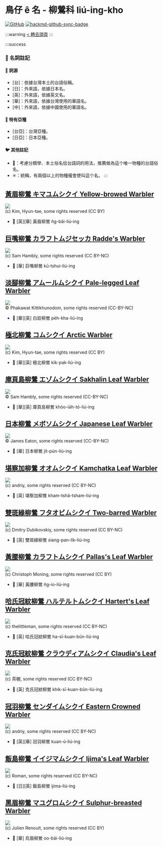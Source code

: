# 鳥仔 ê 名 - 柳鶯科 liú-ing-kho

[![GitHub](https://img.shields.io/badge/GitHub-black?logo=github)](https://github.com/siansiansu/tsiau-a-e-mia)
[![hackmd-github-sync-badge](https://hackmd.io/PJiztfL3TYuWjoK-xWZU3A/badge)](https://hackmd.io/PJiztfL3TYuWjoK-xWZU3A)

:::warning
[< 轉去頭頁](https://hackmd.io/@siansiansu/Hy4VzNvha)
:::

:::success
### 📖 名詞註記

#### 📎 詞源

- [台]：依據台灣本土的台語俗稱。
- [日]：外來語，依據日本名。
- [英]：外來語，依據英文名。
- [華]：外來語，依據台灣使用的華語名。
- [中]：外來語，依據中國使用的華語名。

#### 🎏 特有亞種

- [台亞]：台灣亞種。
- [日亞]：日本亞種。

#### 🐦 其他註記

- 🎯：考慮分類學、本土俗名佮台語詞的用法，推薦做為這个唯一物種的台語俗名。
- ✳️：統稱，有兩個以上的物種攏會使叫這个名。
:::

## [黃眉柳鶯 キマユムシクイ Yellow-browed Warbler](https://ebird.org/species/yebwar3)

![](https://inaturalist-open-data.s3.amazonaws.com/photos/2781613/medium.jpg)
<br/>
(c) Kim, Hyun-tae, some rights reserved (CC BY)
 
- 🎯 [英][華] 黃眉柳鶯 n̂g-bâi-liú-ing

## [巨嘴柳鶯 カラフトムジセッカ Radde's Warbler](https://ebird.org/species/radwar1)

![](https://inaturalist-open-data.s3.amazonaws.com/photos/249330452/medium.jpg)
<br/>
(c) Sam Hambly, some rights reserved (CC BY-NC)

- 🎯 [華] 巨嘴柳鶯 kū-tshuì-liú-ing

## [淡腳柳鶯 アムールムシクイ Pale-legged Leaf Warbler](https://ebird.org/species/pllwar1)

![](https://inaturalist-open-data.s3.amazonaws.com/photos/353559770/large.jpg)
<br/>
© Phakawat Kittikhunodom, some rights reserved (CC-BY-NC)

- 🎯 [華][英] 白跤柳鶯 pe̍h-kha-liú-ing

## [極北柳鶯 コムシクイ Arctic Warbler](https://ebird.org/species/arcwar1)

![](https://inaturalist-open-data.s3.amazonaws.com/photos/2678358/medium.jpg)
<br/>
(c) Kim, Hyun-tae, some rights reserved (CC BY)

- 🎯 [華][英] 極北柳鶯 ki̍k-pak-liú-ing

## [庫頁島柳鶯 エゾムシクイ Sakhalin Leaf Warbler](https://ebird.org/species/salwar1)

![](https://inaturalist-open-data.s3.amazonaws.com/photos/234130515/large.jpg)
<br/>
© Sam Hambly, some rights reserved (CC-BY-NC)

- 🎯 [華][英] 庫頁島柳鶯 khòo-ia̍h-tó-liú-ing

## [日本柳鶯 メボソムシクイ Japanese Leaf Warbler](https://ebird.org/species/arcwar3)

![](https://inaturalist-open-data.s3.amazonaws.com/photos/338161531/large.jpg)
<br/>
© James Eaton, some rights reserved (CC-BY-NC)

- 🎯 [華] 日本柳鶯 ji̍t-pún-liú-ing

## [堪察加柳鶯 オオムシクイ Kamchatka Leaf Warbler](https://ebird.org/species/arcwar2)

![](https://inaturalist-open-data.s3.amazonaws.com/photos/18110426/medium.jpeg)
<br/>
(c) andriy, some rights reserved (CC BY-NC)

- 🎯 [英] 堪察加柳鶯 kham-tshâ-tsham-liú-ing

## [雙斑綠柳鶯 フタオビムシクイ Two-barred Warbler](https://ebird.org/species/grewar2)

![](https://inaturalist-open-data.s3.amazonaws.com/photos/213560301/medium.jpg)
<br/>
(c) Dmitry Dubikovskiy, some rights reserved (CC BY-NC)

- 🎯 [英] 雙斑綠柳鶯 siang-pan-li̍k-liú-ing

## [黃腰柳鶯 カラフトムシクイ Pallas's Leaf Warbler](https://ebird.org/species/palwar5)

![](https://inaturalist-open-data.s3.amazonaws.com/photos/91060625/medium.jpeg)
<br/>
(c) Christoph Moning, some rights reserved (CC BY)

- 🎯 [華] 黃腰柳鶯 n̂g-io-liú-ing

## [哈氏冠紋柳鶯 ハルテルトムシクイ Hartert's Leaf Warbler](https://ebird.org/species/harlew1)

![](https://inaturalist-open-data.s3.amazonaws.com/photos/11603923/medium.jpeg)
<br/>
(c) thelittleman, some rights reserved (CC BY-NC)

- 🎯 [英] 哈氏冠紋柳鶯 ha-sī-kuan-bûn-liú-ing

## [克氏冠紋柳鶯 クラウディアムシクイ Claudia's Leaf Warbler](https://ebird.org/species/clalew1)

![](https://inaturalist-open-data.s3.amazonaws.com/photos/134811914/medium.jpeg)
<br/>
(c) 茶棚, some rights reserved (CC BY-NC)

- 🎯 [英] 克氏冠紋柳鶯 khik-sī-kuan-bûn-liú-ing

## [冠羽柳鶯 センダイムシクイ Eastern Crowned Warbler](https://ebird.org/species/eacwar1)

![](https://inaturalist-open-data.s3.amazonaws.com/photos/24401331/medium.jpeg)
<br/>
(c) andriy, some rights reserved (CC BY-NC)

- 🎯 [英][華] 冠羽柳鶯 kuan-ú-liú-ing

## [飯島柳鶯 イイジマムシクイ Ijima's Leaf Warbler](https://ebird.org/species/ijlwar1)

![](https://inaturalist-open-data.s3.amazonaws.com/photos/43795243/medium.jpg)
<br/>
(c) Roman, some rights reserved (CC BY-NC)

- 🎯 [日][英] 飯島柳鶯 ijima-liú-ing

## [黑眉柳鶯 マユグロムシクイ Sulphur-breasted Warbler](https://ebird.org/species/subwar3)

![](https://inaturalist-open-data.s3.amazonaws.com/photos/3859189/medium.jpg)
<br/>
(c) Julien Renoult, some rights reserved (CC BY)

- 🎯 [華] 烏眉柳鶯 oo-bâi-liú-ing
